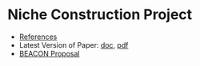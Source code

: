 # Niche Construction Project

* [References](https://github.com/briandconnelly/nicheconstruct/wiki/References)
* Latest Version of Paper: [doc](https://github.com/briandconnelly/nicheconstruct/raw/master/paper/ncnh-latest.docx), [pdf](https://github.com/briandconnelly/nicheconstruct/raw/master/paper/ncnh-latest.pdf)
* [BEACON Proposal](https://github.com/briandconnelly/nicheconstruct/raw/master/BEACON_Proposal/NCNH_Proposal_2015.pdf)
